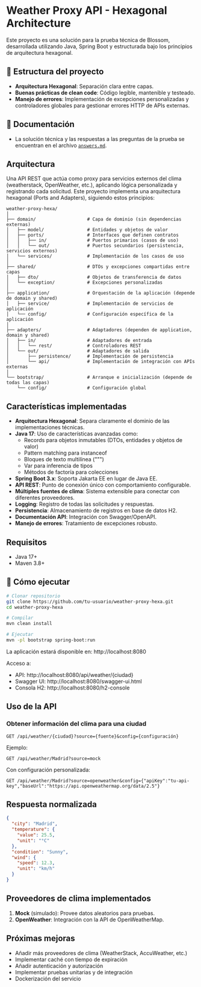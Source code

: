 # Weather Proxy API - Hexagonal Architecture

Este proyecto es una solución para la prueba técnica de Blossom, desarrollada utilizando Java, Spring Boot y estructurada bajo los principios de arquitectura hexagonal.

## 🧩 Estructura del proyecto

- **Arquitectura Hexagonal**: Separación clara entre capas.
- **Buenas prácticas de clean code**: Código legible, mantenible y testeado.
- **Manejo de errores**: Implementación de excepciones personalizadas y controladores globales para gestionar errores HTTP de APIs externas.

## 📄 Documentación

- La solución técnica y las respuestas a las preguntas de la prueba se encuentran en el archivo [`answers.md`](./documentacion/answers.md).

## Arquitectura
Una API REST que actúa como proxy para servicios externos del clima (weatherstack, OpenWeather, etc.), aplicando lógica personalizada y registrando cada solicitud.
Este proyecto implementa una arquitectura hexagonal (Ports and Adapters), siguiendo estos principios:

```
weather-proxy-hexa/
│
├── domain/                   # Capa de dominio (sin dependencias externas)
│   ├── model/                # Entidades y objetos de valor
│   ├── ports/                # Interfaces que definen contratos
│   │   ├── in/               # Puertos primarios (casos de uso)
│   │   └── out/              # Puertos secundarios (persistencia, servicios externos)
│   └── services/             # Implementación de los casos de uso
│
├── shared/                   # DTOs y excepciones compartidas entre capas
│   ├── dto/                  # Objetos de transferencia de datos
│   └── exception/            # Excepciones personalizadas
│
├── application/              # Orquestación de la aplicación (depende de domain y shared)
│   ├── service/              # Implementación de servicios de aplicación
│   └── config/               # Configuración específica de la aplicación
│
├── adapters/                 # Adaptadores (dependen de application, domain y shared)
│   ├── in/                   # Adaptadores de entrada
│   │   └── rest/             # Controladores REST
│   └── out/                  # Adaptadores de salida
│       ├── persistence/      # Implementación de persistencia
│       └── api/              # Implementación de integración con APIs externas
│
└── bootstrap/                # Arranque e inicialización (depende de todas las capas)
    └── config/               # Configuración global
```

## Características implementadas

- **Arquitectura Hexagonal**: Separa claramente el dominio de las implementaciones técnicas.
- **Java 17**: Uso de características avanzadas como:
  - Records para objetos inmutables (DTOs, entidades y objetos de valor)
  - Pattern matching para instanceof
  - Bloques de texto multilínea (""")
  - Var para inferencia de tipos
  - Métodos de factoría para colecciones
- **Spring Boot 3.x**: Soporta Jakarta EE en lugar de Java EE.
- **API REST**: Punto de conexión único con comportamiento configurable.
- **Múltiples fuentes de clima**: Sistema extensible para conectar con diferentes proveedores.
- **Logging**: Registro de todas las solicitudes y respuestas.
- **Persistencia**: Almacenamiento de registros en base de datos H2.
- **Documentación API**: Integración con Swagger/OpenAPI.
- **Manejo de errores**: Tratamiento de excepciones robusto.

## Requisitos

- Java 17+
- Maven 3.8+

## 🚀 Cómo ejecutar

```bash
# Clonar repositorio
git clone https://github.com/tu-usuario/weather-proxy-hexa.git
cd weather-proxy-hexa

# Compilar
mvn clean install

# Ejecutar
mvn -pl bootstrap spring-boot:run
```

La aplicación estará disponible en: http://localhost:8080

Acceso a:
- API: http://localhost:8080/api/weather/{ciudad}
- Swagger UI: http://localhost:8080/swagger-ui.html
- Consola H2: http://localhost:8080/h2-console

## Uso de la API

### Obtener información del clima para una ciudad
```
GET /api/weather/{ciudad}?source={fuente}&config={configuración}
```

Ejemplo:
```
GET /api/weather/Madrid?source=mock
```

Con configuración personalizada:
```
GET /api/weather/Madrid?source=openweather&config={"apiKey":"tu-api-key","baseUrl":"https://api.openweathermap.org/data/2.5"}
```

## Respuesta normalizada

```json
{
  "city": "Madrid",
  "temperature": {
    "value": 25.5,
    "unit": "°C"
  },
  "condition": "Sunny",
  "wind": {
    "speed": 12.3,
    "unit": "km/h"
  }
}
```

## Proveedores de clima implementados

1. **Mock** (simulado): Provee datos aleatorios para pruebas.
2. **OpenWeather**: Integración con la API de OpenWeatherMap.

## Próximas mejoras

- Añadir más proveedores de clima (WeatherStack, AccuWeather, etc.)
- Implementar caché con tiempo de expiración
- Añadir autenticación y autorización
- Implementar pruebas unitarias y de integración
- Dockerización del servicio
